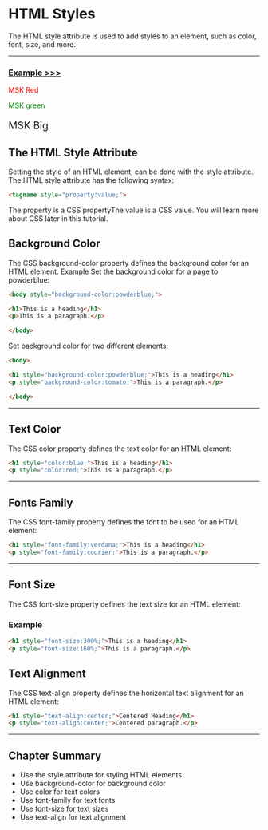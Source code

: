 # HTML Styles

The HTML style attribute is used to add styles to an element, such as color, font, size, and more.
________________________________________
### [Example >>>](style.html)

<p style="color:red;">MSK Red</p>
<p style="color:green;">MSK green</p>
<p style="font-size:20px;">MSK Big</p>

## The HTML Style Attribute
Setting the style of an HTML element, can be done with the style attribute.
The HTML style attribute has the following syntax:
```html
<tagname style="property:value;">
```
The property is a CSS propertyThe value is a CSS value. You will learn more about CSS later in this tutorial.

## Background Color

The CSS background-color property defines the background color for an HTML element.
Example
Set the background color for a page to powderblue:
```html
<body style="background-color:powderblue;">

<h1>This is a heading</h1>
<p>This is a paragraph.</p>

</body>
```


Set background color for two different elements:
```html
<body>

<h1 style="background-color:powderblue;">This is a heading</h1>
<p style="background-color:tomato;">This is a paragraph.</p>

</body>
```
________________________________________
## Text Color
The CSS color property defines the text color for an HTML element:

```html
<h1 style="color:blue;">This is a heading</h1>
<p style="color:red;">This is a paragraph.</p>
```
________________________________________

## Fonts Family
The CSS font-family property defines the font to be used for an HTML element:

```html
<h1 style="font-family:verdana;">This is a heading</h1>
<p style="font-family:courier;">This is a paragraph.</p>
```
________________________________________
## Font Size
The CSS font-size property defines the text size for an HTML element:
### Example
```html
<h1 style="font-size:300%;">This is a heading</h1>
<p style="font-size:160%;">This is a paragraph.</p>
```

## Text Alignment
The CSS text-align property defines the horizontal text alignment for an HTML element:

```html
<h1 style="text-align:center;">Centered Heading</h1>
<p style="text-align:center;">Centered paragraph.</p>
```
___

## Chapter Summary
- Use the style attribute for styling HTML elements
- Use background-color for background color
- Use color for text colors
- Use font-family for text fonts
- Use font-size for text sizes
- Use text-align for text alignment
